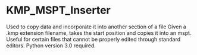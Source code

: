 # KMP_MSPT_Inserter
Used to copy data and incorporate it into another section of a file
Given a .kmp extension filename, takes the start position and copies it into an mspt.
Useful for certain files that cannot be properly edited through standard editors.
Python version 3.0 required.
